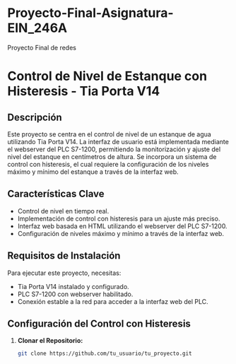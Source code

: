 # Proyecto-Final-Asignatura-EIN_246A
Proyecto Final de redes
# Control de Nivel de Estanque con Histeresis - Tia Porta V14

## Descripción

Este proyecto se centra en el control de nivel de un estanque de agua utilizando Tia Porta V14. La interfaz de usuario está implementada mediante el webserver del PLC S7-1200, permitiendo la monitorización y ajuste del nivel del estanque en centímetros de altura. Se incorpora un sistema de control con histeresis, el cual requiere la configuración de los niveles máximo y mínimo del estanque a través de la interfaz web.

## Características Clave

- Control de nivel en tiempo real.
- Implementación de control con histeresis para un ajuste más preciso.
- Interfaz web basada en HTML utilizando el webserver del PLC S7-1200.
- Configuración de niveles máximo y mínimo a través de la interfaz web.

## Requisitos de Instalación

Para ejecutar este proyecto, necesitas:

- Tia Porta V14 instalado y configurado.
- PLC S7-1200 con webserver habilitado.
- Conexión estable a la red para acceder a la interfaz web del PLC.

## Configuración del Control con Histeresis

1. **Clonar el Repositorio:**
   ```bash
   git clone https://github.com/tu_usuario/tu_proyecto.git
